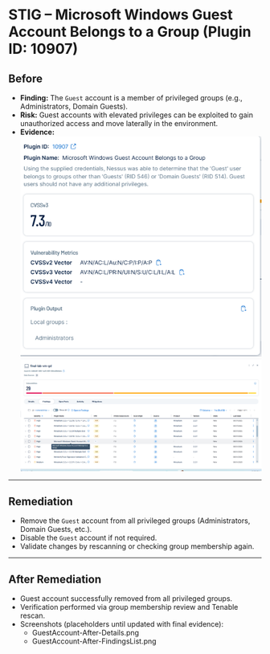 # STIG – Microsoft Windows Guest Account Belongs to a Group (Plugin ID: 10907)

## Before
- **Finding:** The `Guest` account is a member of privileged groups (e.g., Administrators, Domain Guests).  
- **Risk:** Guest accounts with elevated privileges can be exploited to gain unauthorized access and move laterally in the environment.  
- **Evidence:**  
  ![Guest Account – Before Details](GuestAccount-Before-Details.png)  
  ![Guest Account – Before Findings List](GuestAccount-Before-FindingsList.png)  

---

## Remediation
- Remove the `Guest` account from all privileged groups (Administrators, Domain Guests, etc.).  
- Disable the `Guest` account if not required.  
- Validate changes by rescanning or checking group membership again.  

---

## After Remediation
- Guest account successfully removed from all privileged groups.  
- Verification performed via group membership review and Tenable rescan.  
- Screenshots (placeholders until updated with final evidence):  
  - GuestAccount-After-Details.png  
  - GuestAccount-After-FindingsList.png 
